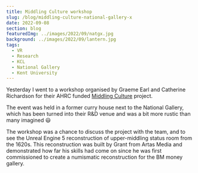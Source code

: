 ```yaml
---
title: Middling Culture workshop
slug: /blog/middling-culture-national-gallery-x
date: 2022-09-08
section: blog
featuredImg: ../images/2022/09/natgx.jpg
background: ../images/2022/09/lantern.jpg
tags:
  - VR
  - Research
  - KCL
  - National Gallery
  - Kent University
---
```

Yesterday I went to a workshop organised by Graeme Earl and Catherine Richardson 
for their AHRC funded [Middling Culture](https://middlingculture.com) project. 

The event was held in a former curry house next to the National Gallery, which has been turned into their 
R&D venue and was a bit more rustic than many imagined :smiley:

The workshop was a chance to discuss the project with the team, and to see the Unreal 
Engine 5 reconstruction of upper-middling status room from the 1620s. This reconstruction was 
built by Grant from Artas Media and demonstrated how far his skills had come on since 
he was first commissioned to create a numismatic reconstruction for the BM money gallery.



